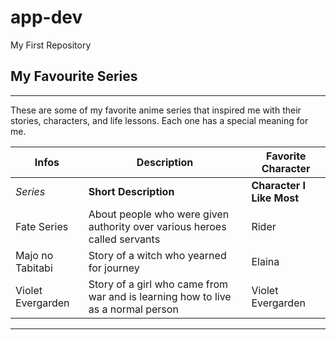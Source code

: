 # app-dev
My First Repository

## My Favourite Series
---

These are some of my favorite anime series that inspired me with their stories, characters, and life lessons. Each one has a special meaning for me.

| Infos | Description | Favorite Character |
|--------|-------------|--------------------|
| *Series* | **Short Description** | **Character I Like Most** |
| Fate Series | About people who were given authority over various heroes called servants | Rider |
| Majo no Tabitabi | Story of a witch who yearned for journey | Elaina |
| Violet Evergarden | Story of a girl who came from war and is learning how to live as a normal person | Violet Evergarden |

---
